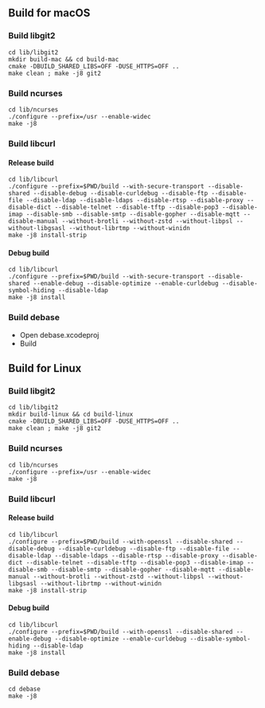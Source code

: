 ## Build for macOS

### Build libgit2

    cd lib/libgit2
    mkdir build-mac && cd build-mac
    cmake -DBUILD_SHARED_LIBS=OFF -DUSE_HTTPS=OFF ..
    make clean ; make -j8 git2

### Build ncurses

    cd lib/ncurses
    ./configure --prefix=/usr --enable-widec
    make -j8

### Build libcurl

#### Release build

    cd lib/libcurl
    ./configure --prefix=$PWD/build --with-secure-transport --disable-shared --disable-debug --disable-curldebug --disable-ftp --disable-file --disable-ldap --disable-ldaps --disable-rtsp --disable-proxy --disable-dict --disable-telnet --disable-tftp --disable-pop3 --disable-imap --disable-smb --disable-smtp --disable-gopher --disable-mqtt --disable-manual --without-brotli --without-zstd --without-libpsl --without-libgsasl --without-librtmp --without-winidn
    make -j8 install-strip

#### Debug build

    cd lib/libcurl
    ./configure --prefix=$PWD/build --with-secure-transport --disable-shared --enable-debug --disable-optimize --enable-curldebug --disable-symbol-hiding --disable-ldap
    make -j8 install

### Build debase

- Open debase.xcodeproj
- Build



## Build for Linux

### Build libgit2

    cd lib/libgit2
    mkdir build-linux && cd build-linux
    cmake -DBUILD_SHARED_LIBS=OFF -DUSE_HTTPS=OFF ..
    make clean ; make -j8 git2

### Build ncurses

    cd lib/ncurses
    ./configure --prefix=/usr --enable-widec
    make -j8

### Build libcurl

#### Release build

    cd lib/libcurl
    ./configure --prefix=$PWD/build --with-openssl --disable-shared --disable-debug --disable-curldebug --disable-ftp --disable-file --disable-ldap --disable-ldaps --disable-rtsp --disable-proxy --disable-dict --disable-telnet --disable-tftp --disable-pop3 --disable-imap --disable-smb --disable-smtp --disable-gopher --disable-mqtt --disable-manual --without-brotli --without-zstd --without-libpsl --without-libgsasl --without-librtmp --without-winidn
    make -j8 install-strip

#### Debug build

    cd lib/libcurl
    ./configure --prefix=$PWD/build --with-openssl --disable-shared --enable-debug --disable-optimize --enable-curldebug --disable-symbol-hiding --disable-ldap
    make -j8 install

### Build debase

    cd debase
    make -j8
